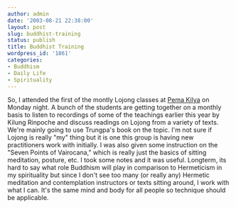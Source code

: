 ```yaml
---
author: admin
date: '2003-08-21 22:38:00'
layout: post
slug: buddhist-training
status: publish
title: Buddhist Training
wordpress_id: '1861'
categories:
- Buddhism
- Daily Life
- Spirituality
---
```


So, I attended the first of the montly Lojong classes at [Pema
Kilya](http://www.pemakilaya.org) on Monday night. A bunch of the
students are getting together on a monthly basis to listen to recordings
of some of the teachings earlier this year by Kilung Rinpoche and
discuss readings on Lojong from a variety of texts. We're mainly going
to use Trungpa's book on the topic. I'm not sure if Lojong is really
"my" thing but it is one this group is having new practitioners work
with initially. I was also given some instruction on the "Seven Points
of Vairocana," which is really just the basics of sitting meditation,
posture, etc. I took some notes and it was useful. Longterm, its hard to
say what role Buddhism will play in comparison to Hermeticism in my
spirituality but since I don't see too many (or really any) Hermetic
meditation and contemplation instructors or texts sitting around, I work
with what I can. It's the same mind and body for all people so technique
should be applicable.
